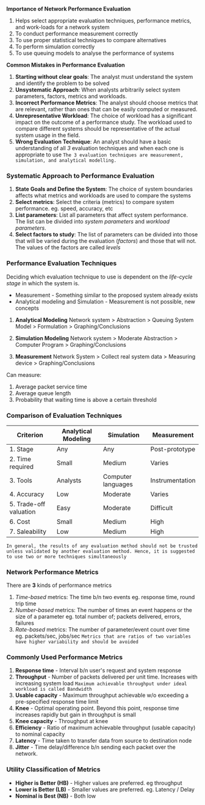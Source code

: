 **Importance of Network Performance Evaluation**
1. Helps select appropriate evaluation techniques, performance metrics, and work-loads for a network system
2. To conduct performance measurement correctly
3. To use proper statistical techniques to compare alternatives
4. To perform simulation correctly
5. To use queuing models to analyse the performance of systems

**Common Mistakes in Performance Evaluation**
1. **Starting without clear goals**: The analyst must understand the system and identify the problem to be solved
2. **Unsystematic Approach**: When analysts arbitrarily select system parameters, factors, metrics and workloads.
3. **Incorrect Performance Metrics**: The analyst should choose metrics that are relevant, rather than ones that can be easily computed or measured.
4. **Unrepresentative Workload**: The choice of workload has a significant impact on the outcome of a performance study. The workload used to compare different systems should be representative of the actual system usage in the field.
5. **Wrong Evaluation Technique**: An analyst should have a basic understanding of all *3*  evaluation techniques and when each one is appropriate to use
`The 3 evaluation techniques are measurement, simulation, and analytical modelling.`

### Systematic Approach to Performance Evaluation
1. **State Goals and Define the System**: The choice of system boundaries affects what metrics and workloads are used to compare the systems
2. **Select metrics**: Select the criteria (metrics) to compare system performance. eg. speed, accuracy, etc
3. **List parameters**: List all parameters that affect system performance. The list can be divided into *system parameters*  and *workload parameters*.
4. **Select factors to study**: The list of parameters can be divided into those that will be varied during the evaluation (*factors*) and those that will not. The values of the factors are called *levels*
### Performance Evaluation Techniques
Deciding which evaluation technique to use is dependent on the *life-cycle stage*  in which the system is.
- Measurement - Something similar to the proposed system already exists
- Analytical modeling and Simulation - Measurement is not possible, new concepts
1. **Analytical Modeling**
Network system > Abstraction > Queuing System Model > Formulation > Graphing/Conclusions

2. **Simulation Modeling**
Network system > Moderate Abstraction > Computer Program > Graphing/Conclusions

3. **Measurement**
Network System > Collect real system data > Measuring device > Graphing/Conclusions

Can measure:
1. Average packet service time
2. Average queue length
3. Probability that waiting time is above a certain threshold

### Comparison of Evaluation Techniques

| **Criterion** | **Analytical Modeling** | **Simulation** | **Measurement** |
| ---- | ---- | ---- | ---- |
| 1. Stage | Any | Any | Post-prototype |
| 2. Time required | Small | Medium | Varies |
| 3. Tools | Analysts | Computer languages | Instrumentation |
| 4. Accuracy | Low | Moderate | Varies |
| 5. Trade-off valuation | Easy | Moderate | Difficult |
|  6. Cost | Small | Medium | High |
| 7. Saleability | Low | Medium | High |
`In general, the results of any evaluation method should not be trusted unless validated by another evaluation method. Hence, it is suggested to use two or more techniques simultaneously`

### Network Performance Metrics
There are **3** kinds of performance metrics
1. *Time-based* metrics: The time b/n two events eg. response time, round trip time
2. *Number-based* metrics: The number of times an event happens or the size of a parameter eg. total number of; packets delivered, errors, failures
3. *Rate-based* metrics: The number of parameter/event count over time eg. packets/sec, jobs/sec
`Metrics that are ratios of two variables have higher variability and should be avoided`
### Commonly Used Performance Metrics
1. **Response time** - Interval b/n user's request and system response
2. **Throughput** - Number of packets delivered per unit time. Increases with increasing system load
`Maximum achievable throughput under ideal workload is called Bandwidth`
3. **Usable capacity** - Maximum throughput achievable w/o exceeding a pre-specified response time limit
4. **Knee** - Optimal operating point. Beyond this point, response time increases rapidly but gain in throughput is small
5. **Knee capacity** - Throughput at knee
6. **Efficiency** - Ratio of maximum achievable throughput (usable capacity) to nominal capacity
7. **Latency** - Time taken to transfer data from source to destination node
8. **Jitter** - Time delay/difference b/n sending each packet over the network.

### Utility Classification of Metrics
- **Higher is Better (HB)** - Higher values are preferred. eg throughput
- **Lower is Better (LB)** - Smaller values are preferred. eg. Latency / Delay
- **Nominal is Best (NB)** - Both low 